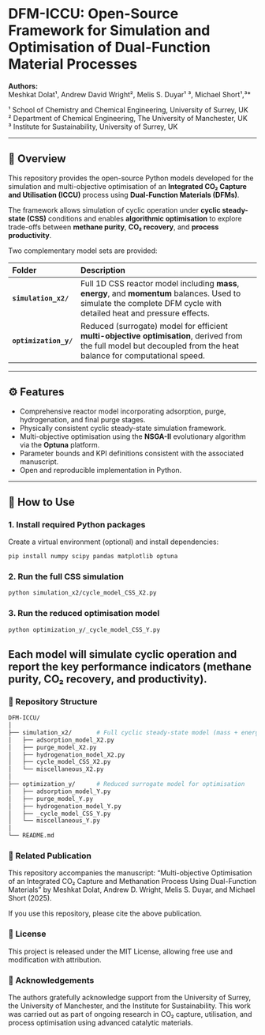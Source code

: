 # DFM-ICCU: Open-Source Framework for Simulation and Optimisation of Dual-Function Material Processes

**Authors:**  
Meshkat Dolat¹, Andrew David Wright², Melis S. Duyar¹ ³, Michael Short¹,³*  

¹ School of Chemistry and Chemical Engineering, University of Surrey, UK  
² Department of Chemical Engineering, The University of Manchester, UK  
³ Institute for Sustainability, University of Surrey, UK  

---

## 📘 Overview
This repository provides the open-source Python models developed for the simulation and multi-objective optimisation of an **Integrated CO₂ Capture and Utilisation (ICCU)** process using **Dual-Function Materials (DFMs)**.  

The framework allows simulation of cyclic operation under **cyclic steady-state (CSS)** conditions and enables **algorithmic optimisation** to explore trade-offs between **methane purity**, **CO₂ recovery**, and **process productivity**.

Two complementary model sets are provided:

| Folder | Description |
|:-------|:-------------|
| **`simulation_x2/`** | Full 1D CSS reactor model including **mass**, **energy**, and **momentum** balances. Used to simulate the complete DFM cycle with detailed heat and pressure effects. |
| **`optimization_y/`** | Reduced (surrogate) model for efficient **multi-objective optimisation**, derived from the full model but decoupled from the heat balance for computational speed. |

---

## ⚙️ Features
- Comprehensive reactor model incorporating adsorption, purge, hydrogenation, and final purge stages.  
- Physically consistent cyclic steady-state simulation framework.  
- Multi-objective optimisation using the **NSGA-II** evolutionary algorithm via the **Optuna** platform.  
- Parameter bounds and KPI definitions consistent with the associated manuscript.  
- Open and reproducible implementation in Python.

---

## 🚀 How to Use

### 1. Install required Python packages
Create a virtual environment (optional) and install dependencies:
```bash
pip install numpy scipy pandas matplotlib optuna
```
### 2. Run the full CSS simulation
```bash
python simulation_x2/cycle_model_CSS_X2.py
```
### 3. Run the reduced optimisation model
```bash
python optimization_y/_cycle_model_CSS_Y.py
```

Each model will simulate cyclic operation and report the key performance indicators (methane purity, CO₂ recovery, and productivity).
---

### 📂 Repository Structure
```bash
DFM-ICCU/
│
├── simulation_x2/       # Full cyclic steady-state model (mass + energy + momentum)
│   ├── adsorption_model_X2.py
│   ├── purge_model_X2.py
│   ├── hydrogenation_model_X2.py
│   ├── cycle_model_CSS_X2.py
│   └── miscellaneous_X2.py
│
├── optimization_y/      # Reduced surrogate model for optimisation
│   ├── adsorption_model_Y.py
│   ├── purge_model_Y.py
│   ├── hydrogenation_model_Y.py
│   ├── _cycle_model_CSS_Y.py
│   └── miscellaneous_Y.py
│
└── README.md
```
### 📖 Related Publication

This repository accompanies the manuscript:
“Multi-objective Optimisation of an Integrated CO₂ Capture and Methanation Process Using Dual-Function Materials”
by Meshkat Dolat, Andrew D. Wright, Melis S. Duyar, and Michael Short (2025).

If you use this repository, please cite the above publication.

### 📄 License

This project is released under the MIT License, allowing free use and modification with attribution.

### 🤝 Acknowledgements

The authors gratefully acknowledge support from the University of Surrey, the University of Manchester, and the Institute for Sustainability.
This work was carried out as part of ongoing research in CO₂ capture, utilisation, and process optimisation using advanced catalytic materials.
